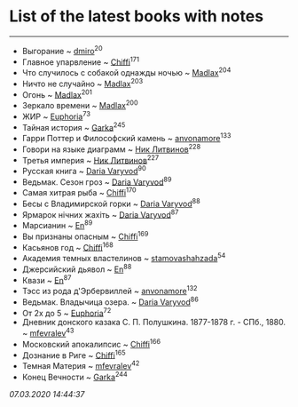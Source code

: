 # List of the latest books with notes
---

* Выгорание ~ [dmiro](users/571/5714115-vkontakte)<sup>20</sup>
* Главное упарвление ~ [Chiffi](users/105/105831994080785626680-google)<sup>171</sup>
* Что случилось с собакой однажды ночью ~ [Madlax](users/158/158304782-vkontakte)<sup>204</sup>
* Ничто не случайно ~ [Madlax](users/158/158304782-vkontakte)<sup>203</sup>
* Огонь ~ [Madlax](users/158/158304782-vkontakte)<sup>201</sup>
* Зеркало времени ~ [Madlax](users/158/158304782-vkontakte)<sup>200</sup>
* ЖИР ~ [Euphoria](users/106/106304994652616315178-google)<sup>73</sup>
* Тайная история ~ [Garka](users/115/115753719718250012620-google)<sup>245</sup>
* Гарри Поттер и Философский камень ~ [anvonamore](users/595/5957175-vkontakte)<sup>133</sup>
* Говори на языке диаграмм ~ [Ник Литвинов](users/241/241974816-vkontakte)<sup>228</sup>
* Третья империя ~ [Ник Литвинов](users/241/241974816-vkontakte)<sup>227</sup>
* Русская книга ~ [Daria Varyvod](users/829/829893410524253-facebook)<sup>90</sup>
* Ведьмак. Сезон гроз ~ [Daria Varyvod](users/829/829893410524253-facebook)<sup>89</sup>
* Самая хитрая рыба ~ [Chiffi](users/105/105831994080785626680-google)<sup>170</sup>
* Бесы с Владимирской горки ~ [Daria Varyvod](users/829/829893410524253-facebook)<sup>88</sup>
* Ярмарок нічних жахіть ~ [Daria Varyvod](users/829/829893410524253-facebook)<sup>87</sup>
* Марсианин ~ [En](users/333/333646551-vkontakte)<sup>89</sup>
* Вы признаны опасным ~ [Chiffi](users/105/105831994080785626680-google)<sup>169</sup>
* Касьянов год ~ [Chiffi](users/105/105831994080785626680-google)<sup>168</sup>
* Академия темных властелинов ~ [stamovashahzada](users/310/310646815-vkontakte)<sup>54</sup>
* Джерсийский дьявол ~ [En](users/333/333646551-vkontakte)<sup>88</sup>
* Квази ~ [En](users/333/333646551-vkontakte)<sup>87</sup>
* Тэсс из рода д'Эрбервиллей ~ [anvonamore](users/595/5957175-vkontakte)<sup>132</sup>
* Ведьмак. Владычица озера. ~ [Daria Varyvod](users/829/829893410524253-facebook)<sup>86</sup>
* От 2х до 5 ~ [Euphoria](users/106/106304994652616315178-google)<sup>72</sup>
* Дневник донского казака С. П. Полушкина. 1877-1878 г. - СПб., 1880. ~ [mfevralev](users/140/140966150-vkontakte)<sup>43</sup>
* Московский апокалипсис ~ [Chiffi](users/105/105831994080785626680-google)<sup>166</sup>
* Дознание в Риге ~ [Chiffi](users/105/105831994080785626680-google)<sup>165</sup>
* Темная Материя ~ [mfevralev](users/140/140966150-vkontakte)<sup>42</sup>
* Конец Вечности ~ [Garka](users/115/115753719718250012620-google)<sup>244</sup>


_07.03.2020 14:44:37_
